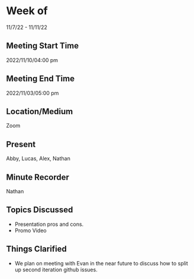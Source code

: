 # Week of 
11/7/22 - 11/11/22

## Meeting Start Time
2022/11/10/04:00 pm

## Meeting End Time
2022/11/03/05:00 pm 

## Location/Medium
Zoom

## Present
Abby, Lucas, Alex, Nathan

## Minute Recorder
Nathan

## Topics Discussed
* Presentation pros and cons.
* Promo Video

## Things Clarified
* We plan on meeting with Evan in the near future to discuss how to split up second iteration github issues.
